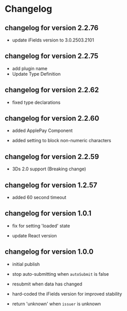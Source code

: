 # Changelog

## changelog for version 2.2.76

- update iFields version to 3.0.2503.2101

## changelog for version 2.2.75

- add plugin name
- Update Type Definition

## changelog for version 2.2.62

- fixed type declarations

## changelog for version 2.2.60

- added ApplePay Component

- added setting to block non-numeric characters

## changelog for version 2.2.59

- 3Ds 2.0 support (Breaking change)

## changelog for version 1.2.57

- added 60 second timeout

## changelog for version 1.0.1

- fix for setting 'loaded' state

- update React version

## changelog for version 1.0.0

- initial publish

- stop auto-submitting when `autoSubmit` is false

- resubmit when data has changed

- hard-coded the iFields version for improved stability

- return 'unknown' when `issuer` is unknown
